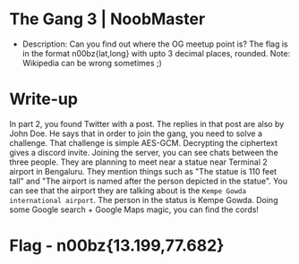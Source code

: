 # The Gang 3 | NoobMaster

- Description: Can you find out where the OG meetup point is? The flag is in the format n00bz{lat,long} with upto 3 decimal places, rounded. Note: Wikipedia can be wrong sometimes ;)

# Write-up

In part 2, you found Twitter with a post. The replies in that post are also by John Doe. He says that in order to join the gang, you need to solve a challenge. That challenge is simple AES-GCM. Decrypting the ciphertext gives a discord invite. Joining the server, you can see chats between the three people. They are planning to meet near a statue near Terminal 2 airport in Bengaluru. They mention things such as "The statue is 110 feet tall" and "The airport is named after the person depicted in the statue". You can see that the airport they are talking about is the `Kempe Gowda international airport`. The person in the status is Kempe Gowda. Doing some Google search + Google Maps magic, you can find the cords!     

# Flag - n00bz{13.199,77.682}

